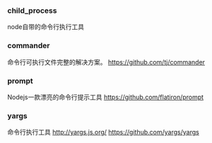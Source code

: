 ### child_process
node自带的命令行执行工具

### commander
命令行可执行文件完整的解决方案。
https://github.com/tj/commander

### prompt
Nodejs一款漂亮的命令行提示工具
https://github.com/flatiron/prompt

### yargs
命令行执行工具
http://yargs.js.org/
https://github.com/yargs/yargs

